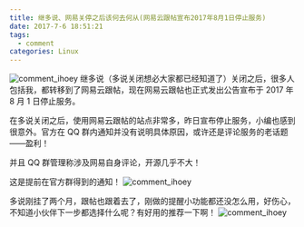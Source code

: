 ```yaml
---
title: 继多说、网易关停之后该何去何从(网易云跟帖宣布2017年8月1日停止服务)
date: 2017-7-6 18:51:21
tags:
  - comment
categories: Linux
---
```


![comment_ihoey](https://cdn.dode.top/IHOEY_20170706_184907.png?imageView2/0/format/png/q/75|imageslim)
继多说（多说关闭想必大家都已经知道了）关闭之后，很多人包括我，都转移到了网易云跟帖，现在网易云跟帖也正式发出公告宣布于 2017 年 8 月 1 日停止服务。

<!-- more -->

在多说关闭之后，使用网易云跟帖的站点非常多，昨日宣布停止服务，小编也感到很意外。官方在 QQ 群内通知并没有说明具体原因，或许还是评论服务的老话题——盈利！

并且 QQ 群管理称涉及网易自身评论，开源几乎不大！

这是提前在官方群得到的通知！
![comment_ihoey](https://cdn.dode.top/IHOEY_20170706_171445.png?imageView2/0/format/png/q/75|imageslim)

多说刚挂了两个月，跟帖也跟着去了，刚做的提醒小功能都还没怎么用，好伤心，不知道小伙伴下一步都选择什么呢？有好用的推荐一下啊！
![comment_ihoey](https://cdn.dode.top/IHOEY_20170706_171444.png?imageView2/0/format/png/q/75|imageslim)
